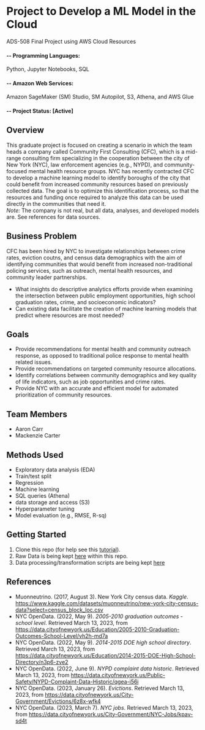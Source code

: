 # Project to Develop a ML Model in the Cloud
ADS-508 Final Project using AWS Cloud Resources

#### -- Programming Languages:
Python, Jupyter Notebooks, SQL
#### -- Amazon Web Services:
Amazon SageMaker (SM) Studio, SM Autopilot, S3, Athena, and AWS Glue 
#### -- Project Status: [Active]

## Overview
This graduate project is focused on creating a scenario in which the team heads a company called Community First Consulting (CFC), which is a mid-range consulting firm specializing in the cooperation between the city of New York (NYC), law enforcement agencies (e.g., NYPD), and community-focused mental health resource groups. NYC has recently contracted CFC to develop a machine learning model to identify boroughs of the city that could benefit from increased community resources based on previously collected data. The goal is to optimize this identification process, so that the resources and funding once required to analyze this data can be used directly in the communities that need it.\
*Note:* The company is not real, but all data, analyses, and developed models are. See references for data sources.

## Business Problem
CFC has been hired by NYC to investigate relationships between crime rates, eviction coutns, and census data demographics with the aim of identifying communities that would benefit from increased non-traditional policing services, such as outreach, mental health resources, and community leader partnerships.
* What insights do descriptive analytics efforts provide when examining the intersection between public employment opportunities, high school graduation rates, crime, and socioeconomic indicators?
* Can existing data facilitate the creation of machine learning models that predict where resources are most needed?

## Goals
* Provide recommendations for mental health and community outreach response, as opposed to traditional police response to mental health related issues. 
* Provide recommendations on targeted community resource allocations. 
* Identify correlations between community demographics and key quality of life indicators, such as job opportunities and crime rates.
* Provide NYC with an accurate and efficient model for automated prioritization of community resources.

## Team Members
* Aaron Carr
* Mackenzie Carter

## Methods Used
* Exploratory data analysis (EDA)
* Train/test split
* Regression
* Machine learning
* SQL queries (Athena)
* data storage and access (S3)
* Hyperparameter tuning
* Model evaluation (e.g., RMSE, R-sq)

## Getting Started
1. Clone this repo (for help see this [tutorial](https://help.github.com/articles/cloning-a-repository/)).
2. Raw Data is being kept [here](data) within this repo.
3. Data processing/transformation scripts are being kept [here](deliverables)

## References
* Muonneutrino. (2017, August 3). New York City census data. *Kaggle*. https://www.kaggle.com/datasets/muonneutrino/new-york-city-census-data?select=census_block_loc.csv
* NYC OpenData. (2022, May 9). *2005-2010 graduation outcomes - school level*. Retrieved March 13, 2023, from https://data.cityofnewyork.us/Education/2005-2010-Graduation-Outcomes-School-Level/vh2h-md7a
* NYC OpenData. (2022, May 9). *2014-2015 DOE high school directory*. Retrieved March 13, 2023, from https://data.cityofnewyork.us/Education/2014-2015-DOE-High-School-Directory/n3p6-zve2
* NYC OpenData. (2022, June 9). *NYPD complaint data historic*. Retrieved March 13, 2023, from https://data.cityofnewyork.us/Public-Safety/NYPD-Complaint-Data-Historic/qgea-i56i
* NYC OpenData. (2023, January 26). *Evictions*. Retrieved March 13, 2023, from https://data.cityofnewyork.us/City-Government/Evictions/6z8x-wfk4
* NYC OpenData. (2023, March 7). *NYC jobs*. Retrieved March 13, 2023, from https://data.cityofnewyork.us/City-Government/NYC-Jobs/kpav-sd4t